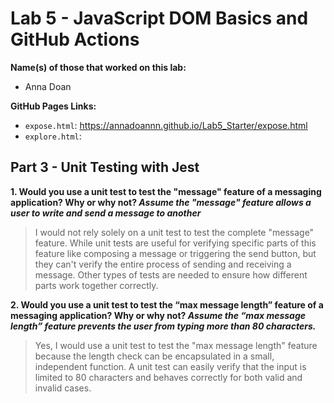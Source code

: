 # Lab 5 - JavaScript DOM Basics and GitHub Actions

**Name(s) of those that worked on this lab:** 
- Anna Doan

**GitHub Pages Links:**
- `expose.html`: https://annadoannn.github.io/Lab5_Starter/expose.html 
- `explore.html`: 

## Part 3 - Unit Testing with Jest
**1. Would you use a unit test to test the "message" feature of a messaging application? Why or why not? *Assume the "message" feature allows a user to write and send a message to another***
> I would not rely solely on a unit test to test the complete "message" feature. While unit tests are useful for verifying specific parts of this feature like composing a message or triggering the send button, but they can't verify the entire process of sending and receiving a message. Other types of tests are needed to ensure how different parts work together correctly. 

**2. Would you use a unit test to test the “max message length” feature of a messaging application? Why or why not? *Assume the “max message length” feature prevents the user from typing more than 80 characters.***
> Yes, I would use a unit test to test the "max message length" feature because the length check can be encapsulated in a small, independent function. A unit test can easily verify that the input is limited to 80 characters and behaves correctly for both valid and invalid cases.